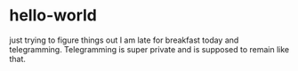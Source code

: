 # hello-world
just trying to figure things out
I am late for breakfast today and telegramming.
Telegramming is super private and is supposed to remain like that.
